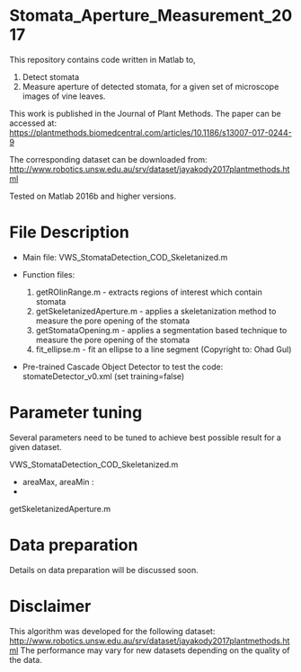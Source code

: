 # Stomata_Aperture_Measurement_2017
This repository contains code written in Matlab to, 
1. Detect stomata
2. Measure aperture of detected stomata, 
for a given set of microscope images of vine leaves.

This work is published in the Journal of Plant Methods. The paper can be accessed at: https://plantmethods.biomedcentral.com/articles/10.1186/s13007-017-0244-9

The corresponding dataset can be downloaded from:
http://www.robotics.unsw.edu.au/srv/dataset/jayakody2017plantmethods.html

Tested on Matlab 2016b and higher versions.

# File Description

- Main file: VWS_StomataDetection_COD_Skeletanized.m
- Function files: 
  1. getROIinRange.m - extracts regions of interest which contain stomata
  2. getSkeletanizedAperture.m	- applies a skeletanization method to measure the pore opening of the stomata
  3. getStomataOpening.m - applies a segmentation based technique to measure the pore opening of the stomata
  4. fit_ellipse.m	- fit an ellipse to a line segment (Copyright to: Ohad Gul)

- Pre-trained Cascade Object Detector to test the code: stomateDetector_v0.xml (set training=false)

# Parameter tuning

Several parameters need to be tuned to achieve best possible result for a given dataset.

VWS_StomataDetection_COD_Skeletanized.m
  - areaMax, areaMin :
  - 
getSkeletanizedAperture.m


# Data preparation
Details on data preparation will be discussed soon.

# Disclaimer

This algorithm was developed for the following dataset:
http://www.robotics.unsw.edu.au/srv/dataset/jayakody2017plantmethods.html
The performance may vary for new datasets depending on the quality of the data.



